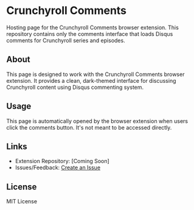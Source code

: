 # Crunchyroll Comments

Hosting page for the Crunchyroll Comments browser extension. This repository contains only the comments interface that loads Disqus comments for Crunchyroll series and episodes.

## About

This page is designed to work with the Crunchyroll Comments browser extension. It provides a clean, dark-themed interface for discussing Crunchyroll content using Disqus commenting system.

## Usage

This page is automatically opened by the browser extension when users click the comments button. It's not meant to be accessed directly.

## Links

- Extension Repository: [Coming Soon]
- Issues/Feedback: [Create an Issue](https://github.com/crunchyroll-community/CRComments/issues)

## License

MIT License
